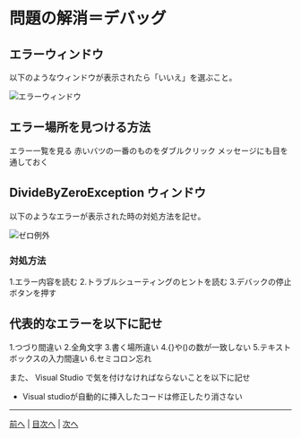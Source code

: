 # 問題の解消＝デバッグ

## エラーウィンドウ
以下のようなウィンドウが表示されたら「いいえ」を選ぶこと。

![エラーウィンドウ](imgs/0300.png)

## エラー場所を見つける方法
エラー一覧を見る
赤いバツの一番のものをダブルクリック
メッセージにも目を通しておく

## DivideByZeroException ウィンドウ
以下のようなエラーが表示された時の対処方法を記せ。

![ゼロ例外](imgs/0301.png)

### 対処方法
1.エラー内容を読む
2.トラブルシューティングのヒントを読む
3.デバックの停止ボタンを押す

## 代表的なエラーを以下に記せ
1.つづり間違い
2.全角文字
3.書く場所違い
4.{}や()の数が一致しない
5.テキストボックスの入力間違い
6.セミコロン忘れ

また、 Visual Studio で気を付けなければならないことを以下に記せ
- Visual studioが自動的に挿入したコードは修正したり消さない

---

[前へ](README.md#%E3%83%97%E3%83%AD%E3%82%B0%E3%83%A9%E3%83%9F%E3%83%B3%E3%82%B0%E3%81%AE%E8%82%9D) | [目次へ](README.md#%E7%9B%AE%E6%AC%A1) | [次へ](04.md)
